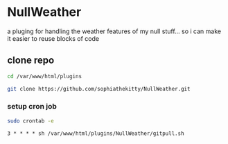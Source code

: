 # NullWeather

a pluging for handling the weather features of my null stuff... so i can make it easier to reuse blocks of code

## clone repo

```bash
cd /var/www/html/plugins
```

```bash
git clone https://github.com/sophiathekitty/NullWeather.git
```

### setup cron job

```bash
sudo crontab -e
```

```Apache config
3 * * * * sh /var/www/html/plugins/NullWeather/gitpull.sh
```
